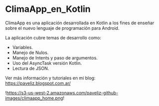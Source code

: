 # ClimaApp_en_Kotlin
ClimaApp es una aplicación desarrollada en Kotlin a los fines de enseñar sobre el nuevo lenguaje de programación para Android.

La aplicación cubre temas de desarrollo como:

- Variables.
- Manejo de Nulos.
- Manejo de Intents y paso de argumentos.
- Uso del AsyncTask versión Kotlin.
- Lectura de JSON.

Ver más información y tutoriales en mi blog: https://paveliz.blogspot.com.ar/

!https://s3-us-west-2.amazonaws.com/paveliz-github-images/climaapp_home.png!

